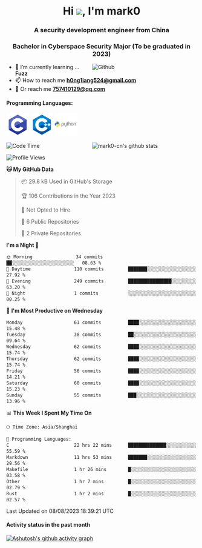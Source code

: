 <h1 align="center">Hi <img src="https://raw.githubusercontent.com/iampavangandhi/iampavangandhi/master/gifs/Hi.gif" width="30px">, I'm mark0</h1>

<h3 align="center">A security development engineer from China</h3>
<h3 align="center">Bachelor in Cyberspace Security Major (To be graduated in 2023)</h3>

<img width="55%" align="right" alt="Github" src="https://raw.githubusercontent.com/onimur/.github/master/.resources/git-header.svg" />

<!-- - 🔭 I’m currently working on **vKarma Webapp** -->
<!-- - 💬 Ask me about ... **Web Develpoment** -->
<!-- - 😄 Employement ... **Open for intern opportunities** -->
<!-- - ⚡ Fun fact ... **Anime**❤ -->
- 🌱 I’m currently learning ... **Fuzz**
- 📫 How to reach me **h0ng1iang524@gmail.com**
- 📨 Or reach me **757410129@qq.com**

<h4>Programming Languages: </h4>
<p align="left">
 <img style="margin: auto;" src="https://raw.githubusercontent.com/sachinverma53121/sachinverma53121/master/icons/c.png" alt=c width="60" height="60"/>
 <img style="margin: auto;" src="https://raw.githubusercontent.com/sachinverma53121/sachinverma53121/master/icons/cpp.png" alt=cplusplus width="60" height="60"/>
 <img style="margin: auto;" src="https://raw.githubusercontent.com/sachinverma53121/sachinverma53121/master/icons/python.png" alt=python width="60" height="60"/>
</p>


<img width="55%" align="right" alt="mark0-cn's github stats" src="https://github-readme-stats.vercel.app/api?username=mark0-cn&show_icons=true&hide_border=true" />

<!--START_SECTION:waka-->
![Code Time](http://img.shields.io/badge/Code%20Time-1%2C124%20hrs%2039%20mins-blue)

![Profile Views](http://img.shields.io/badge/Profile%20Views-119-blue)

**🐱 My GitHub Data** 

> 📦 29.8 kB Used in GitHub's Storage 
 > 
> 🏆 106 Contributions in the Year 2023
 > 
> 🚫 Not Opted to Hire
 > 
> 📜 6 Public Repositories 
 > 
> 🔑 2 Private Repositories 
 > 
**I'm a Night 🦉** 

```text
🌞 Morning                34 commits          ██░░░░░░░░░░░░░░░░░░░░░░░   08.63 % 
🌆 Daytime                110 commits         ███████░░░░░░░░░░░░░░░░░░   27.92 % 
🌃 Evening                249 commits         ████████████████░░░░░░░░░   63.20 % 
🌙 Night                  1 commits           ░░░░░░░░░░░░░░░░░░░░░░░░░   00.25 % 
```
📅 **I'm Most Productive on Wednesday** 

```text
Monday                   61 commits          ████░░░░░░░░░░░░░░░░░░░░░   15.48 % 
Tuesday                  38 commits          ██░░░░░░░░░░░░░░░░░░░░░░░   09.64 % 
Wednesday                62 commits          ████░░░░░░░░░░░░░░░░░░░░░   15.74 % 
Thursday                 62 commits          ████░░░░░░░░░░░░░░░░░░░░░   15.74 % 
Friday                   56 commits          ████░░░░░░░░░░░░░░░░░░░░░   14.21 % 
Saturday                 60 commits          ████░░░░░░░░░░░░░░░░░░░░░   15.23 % 
Sunday                   55 commits          ███░░░░░░░░░░░░░░░░░░░░░░   13.96 % 
```


📊 **This Week I Spent My Time On** 

```text
🕑︎ Time Zone: Asia/Shanghai

💬 Programming Languages: 
C                        22 hrs 22 mins      ██████████████░░░░░░░░░░░   55.59 % 
Markdown                 11 hrs 53 mins      ███████░░░░░░░░░░░░░░░░░░   29.56 % 
Makefile                 1 hr 26 mins        █░░░░░░░░░░░░░░░░░░░░░░░░   03.58 % 
Other                    1 hr 7 mins         █░░░░░░░░░░░░░░░░░░░░░░░░   02.79 % 
Rust                     1 hr 2 mins         █░░░░░░░░░░░░░░░░░░░░░░░░   02.57 % 
```


 Last Updated on 08/08/2023 18:39:21 UTC
<!--END_SECTION:waka-->

<h4>Activity status in the past month</h4>

[![Ashutosh's github activity graph](https://github-readme-activity-graph.vercel.app/graph?username=mark0-cn&theme=dracula)](https://github.com/ashutosh00710/github-readme-activity-graph)

<!--
**mark0-cn/mark0-cn** is a ✨ _special_ ✨ repository because its `README.md` (this file) appears on your GitHub profile.

Here are some ideas to get you started:

- 🔭 I’m currently working on ...
- 🌱 I’m currently learning ...
- 👯 I’m looking to collaborate on ...
- 🤔 I’m looking for help with ...
- 💬 Ask me about ...
- 📫 How to reach me: ...
- 😄 Pronouns: ...
- ⚡ Fun fact: ...
-->
